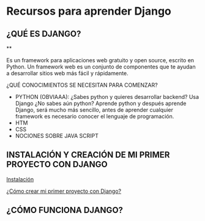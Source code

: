 # Recursos para aprender Django 

## ¿QUÉ ES DJANGO?

**

Es un framework para aplicaciones web gratuito y open source, escrito en Python. Un framework web es un conjunto de componentes que te ayudan a desarrollar sitios web más fácil y rápidamente.

¿QUÉ CONOCIMIENTOS SE NECESITAN PARA COMENZAR?
* PYTHON (OBVIAAA): ¿Sabes python y quieres desarrollar backend? Usa Django
¿No sabes aún python? Aprende python y después aprende Django, será mucho más sencillo, antes de aprender cualquier framework es necesario conocer el lenguaje de programación.
* HTM
* CSS
* NOCIONES SOBRE JAVA SCRIPT


## INSTALACIÓN Y CREACIÓN DE MI PRIMER PROYECTO CON DJANGO


[Instalación](https://github.com/BettySanchez7/Django_recursos/blob/main/Docs/Instalaci%C3%B3n.md)

[¿Cómo crear mi primer proyecto con Django?](https://github.com/BettySanchez7/Django_recursos/blob/main/Docs/Mi_primer_proyecto.md)


## ¿CÓMO FUNCIONA DJANGO?
